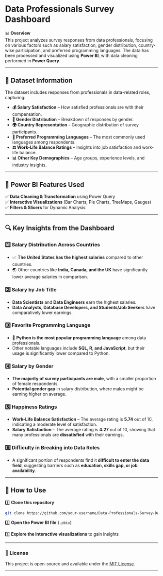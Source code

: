 # **Data Professionals Survey Dashboard**  

📊 **Overview**  
This project analyzes survey responses from data professionals, focusing on various factors such as salary satisfaction, gender distribution, country-wise participation, and preferred programming languages. The data has been processed and visualized using **Power BI**, with data cleaning performed in **Power Query**.  

---

## 📂 **Dataset Information**  
The dataset includes responses from professionals in data-related roles, capturing:  

- **💰 Salary Satisfaction** – How satisfied professionals are with their compensation.  
- **👥 Gender Distribution** – Breakdown of responses by gender.  
- **🌍 Country Representation** – Geographic distribution of survey participants.  
- **📌 Preferred Programming Languages** – The most commonly used languages among respondents.  
- **⚖️ Work-Life Balance Ratings** – Insights into job satisfaction and work-life balance.  
- **📊 Other Key Demographics** – Age groups, experience levels, and industry insights.  

---

## 🚀 **Power BI Features Used**  
✅ **Data Cleaning & Transformation** using Power Query  
✅ **Interactive Visualizations** (Bar Charts, Pie Charts, TreeMaps, Gauges)  
✅ **Filters & Slicers** for Dynamic Analysis  

---

## 🔍 **Key Insights from the Dashboard**  

### **1️⃣ Salary Distribution Across Countries**  
- 📈 **The United States has the highest salaries** compared to other countries.  
- 🌏 Other countries like **India, Canada, and the UK** have significantly lower average salaries in comparison.  

### **2️⃣ Salary by Job Title**  
- **Data Scientists** and **Data Engineers** earn the highest salaries.  
- **Data Analysts, Database Developers, and Students/Job Seekers** have comparatively lower earnings.  

### **3️⃣ Favorite Programming Language**  
- 🐍 **Python is the most popular programming language** among data professionals.  
- Other notable languages include **SQL, R, and JavaScript**, but their usage is significantly lower compared to Python.  

### **4️⃣ Salary by Gender**  
- **The majority of survey participants are male**, with a smaller proportion of female respondents.  
- **Potential gender gap** in salary distribution, where males might be earning higher on average.  

### **5️⃣ Happiness Ratings**  
- **Work-Life Balance Satisfaction** – The average rating is **5.74** out of 10, indicating a moderate level of satisfaction.  
- **Salary Satisfaction** – The average rating is **4.27** out of 10, showing that many professionals are **dissatisfied** with their earnings.  

### **6️⃣ Difficulty in Breaking into Data Roles**  
- A significant portion of respondents find it **difficult to enter the data field**, suggesting barriers such as **education, skills gap, or job availability**.  

---

## 🚀 **How to Use**  

1️⃣ **Clone this repository**  
   ```bash
   git clone https://github.com/your-username/Data-Professionals-Survey-Dashboard.git
   ```  

2️⃣ **Open the Power BI file** (`.pbix`)  

3️⃣ **Explore the interactive visualizations** to gain insights   

---

### 📜 **License**  
This project is open-source and available under the [MIT License](LICENSE).  

---
